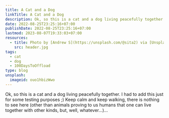 ```yaml
---
title: A Cat and a Dog
linkTitle: A Cat and a Dog
description: Ok, so this is a cat and a dog living peacefully together. I had to add this just for some testing purposes ;) Keep calm and keep walking, there is nothing to see here…
date: 2022-08-25T23:25:16+07:00
publishDate: 2022-08-25T23:25:16+07:00
lastmod: 2023-08-07T19:33:03+07:00
resources:
  - title: Photo by [Andrew S](https://unsplash.com/@sita2) via [Unsplash](https://unsplash.com/)
    src: header.jpg
tags:
  - cat
  - dog
  - 100DaysToOffload
type: blog
unsplash:
  imageid: ouo1hbizWwo
---
```


Ok, so this is a cat and a dog living peacefully together. I had to add this just for some testing purposes ;) Keep calm and keep walking, there is nothing to see here (other than animals proving to us humans that one can live together with other kinds, but, well, whatever…)…
